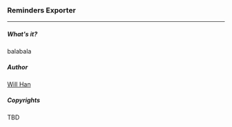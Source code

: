 ### Reminders Exporter

---

##### What's it?

balabala

##### Author

[Will Han](mailto://xingheng.hax@qq.com)

##### Copyrights

TBD